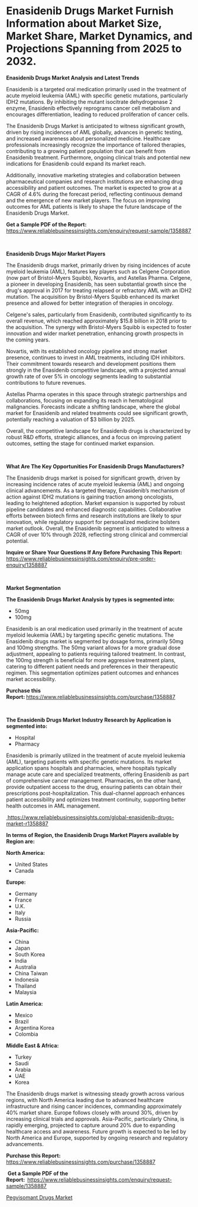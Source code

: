 <p><h1>Enasidenib Drugs Market Furnish Information about Market Size, Market Share, Market Dynamics, and Projections Spanning from 2025 to 2032.</h1></p><p><strong>Enasidenib Drugs Market Analysis and Latest Trends</strong></p>
<p><p>Enasidenib is a targeted oral medication primarily used in the treatment of acute myeloid leukemia (AML) with specific genetic mutations, particularly IDH2 mutations. By inhibiting the mutant isocitrate dehydrogenase 2 enzyme, Enasidenib effectively reprograms cancer cell metabolism and encourages differentiation, leading to reduced proliferation of cancer cells. </p><p>The Enasidenib Drugs Market is anticipated to witness significant growth, driven by rising incidences of AML globally, advances in genetic testing, and increased awareness about personalized medicine. Healthcare professionals increasingly recognize the importance of tailored therapies, contributing to a growing patient population that can benefit from Enasidenib treatment. Furthermore, ongoing clinical trials and potential new indications for Enasidenib could expand its market reach.</p><p>Additionally, innovative marketing strategies and collaboration between pharmaceutical companies and research institutions are enhancing drug accessibility and patient outcomes. The market is expected to grow at a CAGR of 4.6% during the forecast period, reflecting continuous demand and the emergence of new market players. The focus on improving outcomes for AML patients is likely to shape the future landscape of the Enasidenib Drugs Market.</p></p>
<p><strong>Get a Sample PDF of the Report:&nbsp;</strong> <a href="https://www.reliablebusinessinsights.com/enquiry/request-sample/1358887?utm_campaign=2279&utm_medium=2&utm_source=Github&utm_content=ia&utm_term=22032025&utm_id=enasidenib-drugs">https://www.reliablebusinessinsights.com/enquiry/request-sample/1358887</a></p>
<p>&nbsp;</p>
<p><strong>Enasidenib Drugs Major Market Players</strong></p>
<p><p>The Enasidenib drugs market, primarily driven by rising incidences of acute myeloid leukemia (AML), features key players such as Celgene Corporation (now part of Bristol-Myers Squibb), Novartis, and Astellas Pharma. Celgene, a pioneer in developing Enasidenib, has seen substantial growth since the drug's approval in 2017 for treating relapsed or refractory AML with an IDH2 mutation. The acquisition by Bristol-Myers Squibb enhanced its market presence and allowed for better integration of therapies in oncology.</p><p>Celgene's sales, particularly from Enasidenib, contributed significantly to its overall revenue, which reached approximately $15.8 billion in 2018 prior to the acquisition. The synergy with Bristol-Myers Squibb is expected to foster innovation and wider market penetration, enhancing growth prospects in the coming years.</p><p>Novartis, with its established oncology pipeline and strong market presence, continues to invest in AML treatments, including IDH inhibitors. Their commitment towards research and development positions them strongly in the Enasidenib competitive landscape, with a projected annual growth rate of over 5% in oncology segments leading to substantial contributions to future revenues.</p><p>Astellas Pharma operates in this space through strategic partnerships and collaborations, focusing on expanding its reach in hematological malignancies. Forecasts indicate a shifting landscape, where the global market for Enasidenib and related treatments could see significant growth, potentially reaching a valuation of $3 billion by 2025.</p><p>Overall, the competitive landscape for Enasidenib drugs is characterized by robust R&D efforts, strategic alliances, and a focus on improving patient outcomes, setting the stage for continued market expansion.</p></p>
<p>&nbsp;</p>
<p><strong>What Are The Key Opportunities For Enasidenib Drugs Manufacturers?</strong></p>
<p><p>The Enasidenib drugs market is poised for significant growth, driven by increasing incidence rates of acute myeloid leukemia (AML) and ongoing clinical advancements. As a targeted therapy, Enasidenib’s mechanism of action against IDH2 mutations is gaining traction among oncologists, leading to heightened adoption. Market expansion is supported by robust pipeline candidates and enhanced diagnostic capabilities. Collaborative efforts between biotech firms and research institutions are likely to spur innovation, while regulatory support for personalized medicine bolsters market outlook. Overall, the Enasidenib segment is anticipated to witness a CAGR of over 10% through 2028, reflecting strong clinical and commercial potential.</p></p>
<p><strong>Inquire or Share Your Questions If Any Before Purchasing This Report:</strong> <a href="https://www.reliablebusinessinsights.com/enquiry/pre-order-enquiry/1358887?utm_campaign=2279&utm_medium=2&utm_source=Github&utm_content=ia&utm_term=22032025&utm_id=enasidenib-drugs">https://www.reliablebusinessinsights.com/enquiry/pre-order-enquiry/1358887</a></p>
<p>&nbsp;</p>
<p><strong>Market Segmentation</strong></p>
<p><strong>The Enasidenib Drugs Market Analysis by types is segmented into:</strong></p>
<p><ul><li>50mg</li><li>100mg</li></ul></p>
<p><p>Enasidenib is an oral medication used primarily in the treatment of acute myeloid leukemia (AML) by targeting specific genetic mutations. The Enasidenib drugs market is segmented by dosage forms, primarily 50mg and 100mg strengths. The 50mg variant allows for a more gradual dose adjustment, appealing to patients requiring tailored treatment. In contrast, the 100mg strength is beneficial for more aggressive treatment plans, catering to different patient needs and preferences in their therapeutic regimen. This segmentation optimizes patient outcomes and enhances market accessibility.</p></p>
<p><strong>Purchase this Report:&nbsp;</strong><a href="https://www.reliablebusinessinsights.com/purchase/1358887?utm_campaign=2279&utm_medium=2&utm_source=Github&utm_content=ia&utm_term=22032025&utm_id=enasidenib-drugs">https://www.reliablebusinessinsights.com/purchase/1358887</a></p>
<p>&nbsp;</p>
<p><strong>The Enasidenib Drugs Market Industry Research by Application is segmented into:</strong></p>
<p><ul><li>Hospital</li><li>Pharmacy</li></ul></p>
<p><p>Enasidenib is primarily utilized in the treatment of acute myeloid leukemia (AML), targeting patients with specific genetic mutations. Its market application spans hospitals and pharmacies, where hospitals typically manage acute care and specialized treatments, offering Enasidenib as part of comprehensive cancer management. Pharmacies, on the other hand, provide outpatient access to the drug, ensuring patients can obtain their prescriptions post-hospitalization. This dual-channel approach enhances patient accessibility and optimizes treatment continuity, supporting better health outcomes in AML management.</p></p>
<p><a href="https://www.reliablebusinessinsights.com/global-enasidenib-drugs-market-r1358887?utm_campaign=2279&utm_medium=2&utm_source=Github&utm_content=ia&utm_term=22032025&utm_id=enasidenib-drugs">&nbsp;https://www.reliablebusinessinsights.com/global-enasidenib-drugs-market-r1358887</a></p>
<p><strong>In terms of Region, the Enasidenib Drugs Market Players available by Region are:</strong></p>
<p>
    <p> <strong> North America: </strong>
        <ul>
            <li>United States</li>
            <li>Canada</li>
        </ul>
        </p> 
    <p> <strong> Europe: </strong>
        <ul>
            <li>Germany</li>
            <li>France</li>
            <li>U.K.</li>
            <li>Italy</li>
            <li>Russia</li>
        </ul>
        </p> 
    <p> <strong> Asia-Pacific: </strong>
        <ul>
            <li>China</li>
            <li>Japan</li>
            <li>South Korea</li>
            <li>India</li>
            <li>Australia</li>
            <li>China Taiwan</li>
            <li>Indonesia</li>
            <li>Thailand</li>
            <li>Malaysia</li>
        </ul>
        </p> 
    <p> <strong> Latin America: </strong>
        <ul>
            <li>Mexico</li>
            <li>Brazil</li>
            <li>Argentina Korea</li>
            <li>Colombia</li>
        </ul>
        </p> 
    <p> <strong> Middle East & Africa: </strong>
        <ul>
            <li>Turkey</li>
            <li>Saudi</li>
            <li>Arabia</li>
            <li>UAE</li>
            <li>Korea</li>
        </ul>
    </p>
    </p>
<p><p>The Enasidenib drugs market is witnessing steady growth across various regions, with North America leading due to advanced healthcare infrastructure and rising cancer incidences, commanding approximately 40% market share. Europe follows closely with around 30%, driven by increasing clinical trials and approvals. Asia-Pacific, particularly China, is rapidly emerging, projected to capture around 20% due to expanding healthcare access and awareness. Future growth is expected to be led by North America and Europe, supported by ongoing research and regulatory advancements.</p></p>
<p><strong>Purchase this Report: </strong><a href="https://www.reliablebusinessinsights.com/purchase/1358887?utm_campaign=2279&utm_medium=2&utm_source=Github&utm_content=ia&utm_term=22032025&utm_id=enasidenib-drugs">https://www.reliablebusinessinsights.com/purchase/1358887</a></p>
<p>&nbsp;<strong>Get a Sample PDF of the Report:&nbsp;&nbsp;</strong><a href="https://www.reliablebusinessinsights.com/enquiry/request-sample/1358887?utm_campaign=2279&utm_medium=2&utm_source=Github&utm_content=ia&utm_term=22032025&utm_id=enasidenib-drugs">https://www.reliablebusinessinsights.com/enquiry/request-sample/1358887</a></p>
<p><strong></strong></p>
<p><p><a href="https://github.com/FosterFahey91/Market-Research-Report-List-1/blob/main/pegvisomant-drugs-market.md?utm_campaign=2279&utm_medium=2&utm_source=Github&utm_content=ia&utm_term=22032025&utm_id=enasidenib-drugs">Pegvisomant Drugs Market</a></p></p>